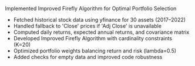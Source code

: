 Implemented Improved Firefly Algorithm for Optimal Portfolio Selection

- Fetched historical stock data using yfinance for 30 assets (2017–2022)
- Handled fallback to 'Close' prices if 'Adj Close' is unavailable
- Computed daily returns, expected annual returns, and covariance matrix
- Developed Improved Firefly Algorithm with cardinality constraints (K=20)
- Optimized portfolio weights balancing return and risk (lambda=0.5)
- Added checks for empty data and improved code robustness
